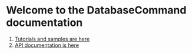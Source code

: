 # Welcome to the **DatabaseCommand** documentation

1. [Tutorials and samples are here](tutorials/quickstart.html)
2. [API documentation is here](api/)